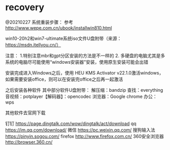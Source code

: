 # recovery

@20210227
系统重装步骤：
参考 http://www.wepe.com.cn/ubook/installwin810.html

win10-20h2和win7-ultimate系统iso文件U盘附带（来源：https://msdn.itellyou.cn/）

注意：
1.特别注意mbr和gpt分区安装的方法是不一样的
2. 多硬盘的电脑尤其是多系统的电脑尽可能使用“windows安装器”安装，使用原生安装可能会出错

安装完成进入Windows之后，使用 HEU KMS Activator v22.1.0激活windows，如果需要安装office，则可以在安装完office之后再一起激活

之后安装各种软件
其中部分软件U盘附带：
解压缩：bandzip
查找：everything
音视频：potplayer【解码器】：opencodec
浏览器：Google chrome
办公：wps

其他软件去官网下载

钉钉
https://page.dingtalk.com/wow/dingtalk/act/download
qq
https://im.qq.com/download/
微信
https://pc.weixin.qq.com/
搜狗输入法
https://pinyin.sogou.com/
firefox
http://www.firefox.com.cn/
360安全浏览器
http://browser.360.cn/
